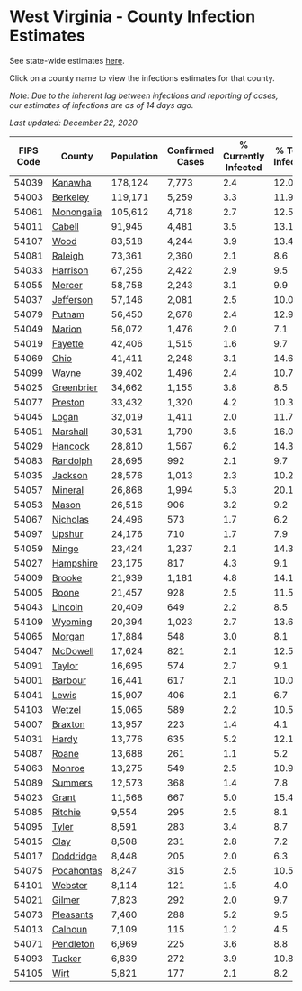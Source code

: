 # West Virginia - County Infection Estimates

See state-wide estimates [here](/infections/us-wv).

Click on a county name to view the infections estimates for that county.

*Note: Due to the inherent lag between infections and reporting of cases, our estimates of infections are as of 14 days ago.*

*Last updated: December 22, 2020*

|   FIPS Code |                   County |   Population |   Confirmed Cases |   % Currently Infected |   % Total Infected |
|-------------|--------------------------|--------------|-------------------|------------------------|--------------------|
|       54039 |       [Kanawha](kanawha) |      178,124 |             7,773 |                    2.4 |               12.0 |
|       54003 |     [Berkeley](berkeley) |      119,171 |             5,259 |                    3.3 |               11.9 |
|       54061 | [Monongalia](monongalia) |      105,612 |             4,718 |                    2.7 |               12.5 |
|       54011 |         [Cabell](cabell) |       91,945 |             4,481 |                    3.5 |               13.1 |
|       54107 |             [Wood](wood) |       83,518 |             4,244 |                    3.9 |               13.4 |
|       54081 |       [Raleigh](raleigh) |       73,361 |             2,360 |                    2.1 |                8.6 |
|       54033 |     [Harrison](harrison) |       67,256 |             2,422 |                    2.9 |                9.5 |
|       54055 |         [Mercer](mercer) |       58,758 |             2,243 |                    3.1 |                9.9 |
|       54037 |   [Jefferson](jefferson) |       57,146 |             2,081 |                    2.5 |               10.0 |
|       54079 |         [Putnam](putnam) |       56,450 |             2,678 |                    2.4 |               12.9 |
|       54049 |         [Marion](marion) |       56,072 |             1,476 |                    2.0 |                7.1 |
|       54019 |       [Fayette](fayette) |       42,406 |             1,515 |                    1.6 |                9.7 |
|       54069 |             [Ohio](ohio) |       41,411 |             2,248 |                    3.1 |               14.6 |
|       54099 |           [Wayne](wayne) |       39,402 |             1,496 |                    2.4 |               10.7 |
|       54025 | [Greenbrier](greenbrier) |       34,662 |             1,155 |                    3.8 |                8.5 |
|       54077 |       [Preston](preston) |       33,432 |             1,320 |                    4.2 |               10.3 |
|       54045 |           [Logan](logan) |       32,019 |             1,411 |                    2.0 |               11.7 |
|       54051 |     [Marshall](marshall) |       30,531 |             1,790 |                    3.5 |               16.0 |
|       54029 |       [Hancock](hancock) |       28,810 |             1,567 |                    6.2 |               14.3 |
|       54083 |     [Randolph](randolph) |       28,695 |               992 |                    2.1 |                9.7 |
|       54035 |       [Jackson](jackson) |       28,576 |             1,013 |                    2.3 |               10.2 |
|       54057 |       [Mineral](mineral) |       26,868 |             1,994 |                    5.3 |               20.1 |
|       54053 |           [Mason](mason) |       26,516 |               906 |                    3.2 |                9.2 |
|       54067 |     [Nicholas](nicholas) |       24,496 |               573 |                    1.7 |                6.2 |
|       54097 |         [Upshur](upshur) |       24,176 |               710 |                    1.7 |                7.9 |
|       54059 |           [Mingo](mingo) |       23,424 |             1,237 |                    2.1 |               14.3 |
|       54027 |   [Hampshire](hampshire) |       23,175 |               817 |                    4.3 |                9.1 |
|       54009 |         [Brooke](brooke) |       21,939 |             1,181 |                    4.8 |               14.1 |
|       54005 |           [Boone](boone) |       21,457 |               928 |                    2.5 |               11.5 |
|       54043 |       [Lincoln](lincoln) |       20,409 |               649 |                    2.2 |                8.5 |
|       54109 |       [Wyoming](wyoming) |       20,394 |             1,023 |                    2.7 |               13.6 |
|       54065 |         [Morgan](morgan) |       17,884 |               548 |                    3.0 |                8.1 |
|       54047 |     [McDowell](mcdowell) |       17,624 |               821 |                    2.1 |               12.5 |
|       54091 |         [Taylor](taylor) |       16,695 |               574 |                    2.7 |                9.1 |
|       54001 |       [Barbour](barbour) |       16,441 |               617 |                    2.1 |               10.0 |
|       54041 |           [Lewis](lewis) |       15,907 |               406 |                    2.1 |                6.7 |
|       54103 |         [Wetzel](wetzel) |       15,065 |               589 |                    2.2 |               10.5 |
|       54007 |       [Braxton](braxton) |       13,957 |               223 |                    1.4 |                4.1 |
|       54031 |           [Hardy](hardy) |       13,776 |               635 |                    5.2 |               12.1 |
|       54087 |           [Roane](roane) |       13,688 |               261 |                    1.1 |                5.2 |
|       54063 |         [Monroe](monroe) |       13,275 |               549 |                    2.5 |               10.9 |
|       54089 |       [Summers](summers) |       12,573 |               368 |                    1.4 |                7.8 |
|       54023 |           [Grant](grant) |       11,568 |               667 |                    5.0 |               15.4 |
|       54085 |       [Ritchie](ritchie) |        9,554 |               295 |                    2.5 |                8.1 |
|       54095 |           [Tyler](tyler) |        8,591 |               283 |                    3.4 |                8.7 |
|       54015 |             [Clay](clay) |        8,508 |               231 |                    2.8 |                7.2 |
|       54017 |   [Doddridge](doddridge) |        8,448 |               205 |                    2.0 |                6.3 |
|       54075 | [Pocahontas](pocahontas) |        8,247 |               315 |                    2.5 |               10.5 |
|       54101 |       [Webster](webster) |        8,114 |               121 |                    1.5 |                4.0 |
|       54021 |         [Gilmer](gilmer) |        7,823 |               292 |                    2.0 |                9.7 |
|       54073 |   [Pleasants](pleasants) |        7,460 |               288 |                    5.2 |                9.5 |
|       54013 |       [Calhoun](calhoun) |        7,109 |               115 |                    1.2 |                4.5 |
|       54071 |   [Pendleton](pendleton) |        6,969 |               225 |                    3.6 |                8.8 |
|       54093 |         [Tucker](tucker) |        6,839 |               272 |                    3.9 |               10.8 |
|       54105 |             [Wirt](wirt) |        5,821 |               177 |                    2.1 |                8.2 |
